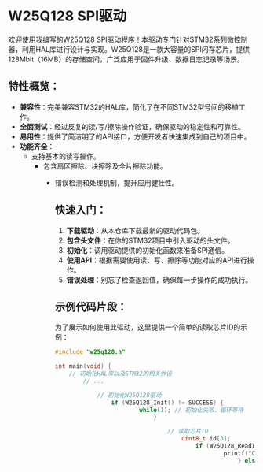 # W25Q128 SPI驱动

欢迎使用我编写的W25Q128 SPI驱动程序！本驱动专门针对STM32系列微控制器，利用HAL库进行设计与实现。W25Q128是一款大容量的SPI闪存芯片，提供128Mbit（16MB）的存储空间，广泛应用于固件升级、数据日志记录等场景。

## 特性概览：

- **兼容性**：完美兼容STM32的HAL库，简化了在不同STM32型号间的移植工作。
- **全面测试**：经过反复的读/写/擦除操作验证，确保驱动的稳定性和可靠性。
- **易用性**：提供了简洁明了的API接口，方便开发者快速集成到自己的项目中。
- **功能齐全**：
    - 支持基本的读写操作。
        - 包含扇区擦除、块擦除及全片擦除功能。
            - 错误检测和处理机制，提升应用健壮性。

                ## 快速入门：

                1. **下载驱动**：从本仓库下载最新的驱动代码包。
                2. **包含头文件**：在你的STM32项目中引入驱动的头文件。
                3. **初始化**：调用驱动提供的初始化函数来准备SPI通信。
                4. **使用API**：根据需要使用读、写、擦除等功能对应的API进行操作。
                5. **错误处理**：别忘了检查返回值，确保每一步操作的成功执行。

                ## 示例代码片段：

                为了展示如何使用此驱动，这里提供一个简单的读取芯片ID的示例：

                ```c
                #include "w25q128.h"

                int main(void) {
                    // 初始化HAL库以及STM32的相关外设
                        // ...

                            // 初始化W25Q128驱动
                                if (W25Q128_Init() != SUCCESS) {
                                        while(1); // 初始化失败，循环等待
                                            }

                                                // 读取芯片ID
                                                    uint8_t id[3];
                                                        if (W25Q128_ReadID(id) == SUCCESS) {
                                                                printf("Chip ID: %02X%02X%02X\n", id[0], id[1], id[2]);
                                                                    } else {
                                                                            Error_Handler(); // 错误处理
                                                                                }

                                                                                    // 其他操作...

                                                                                        return 0;
                                                                                        }
                                                                                        ```

                                                                                        ## 注意事项：

                                                                                        - 确保您的开发环境已正确设置，特别是STM32的HAL库版本。
                                                                                        - 在进行大规模数据操作前，请先进行小规模测试，以验证驱动的功能与性能。
                                                                                        - 若在使用过程中遇到任何问题，欢迎贡献反馈，促进驱动的持续改进。

                                                                                        通过本驱动，您可以高效地管理和操作W25Q128闪存，为您的嵌入式项目增添强大的数据存储能力。祝您开发顺利！

                                                                                        ## 下载链接
                                                                                        [W25Q128SPI驱动](https://pan.quark.cn/s/27e14a4ec9dc) 

                                                                                        (备用: [备用下载](https://pan.baidu.com/s/1WurzwZwYupyFPfDWBeiESg?pwd=1234))

                                                                                        ## 说明

                                                                                        该仓库仅用于学习交流，请勿用于商业用途。

